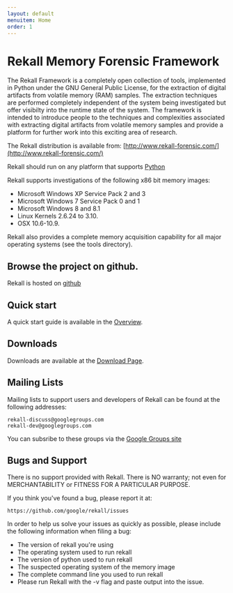 ```yaml
---
layout: default
menuitem: Home
order: 1
---
```


# Rekall Memory Forensic Framework

The Rekall Framework is a completely open collection of tools, implemented in
Python under the GNU General Public License, for the extraction of digital
artifacts from volatile memory (RAM) samples.  The extraction techniques are
performed completely independent of the system being investigated but offer
visibilty into the runtime state of the system. The framework is intended to
introduce people to the techniques and complexities associated with extracting
digital artifacts from volatile memory samples and provide a platform for
further work into this exciting area of research.

The Rekall distribution is available from:
[http://www.rekall-forensic.com/](http://www.rekall-forensic.com/)

Rekall should run on any platform that supports [Python](http://www.python.org)

Rekall supports investigations of the following x86 bit memory images:

* Microsoft Windows XP Service Pack 2 and 3
* Microsoft Windows 7 Service Pack 0 and 1
* Microsoft Windows 8 and 8.1
* Linux Kernels 2.6.24 to 3.10.
* OSX 10.6-10.9.

Rekall also provides a complete memory acquisition capability for all major
operating systems (see the tools directory).

## Browse the project on github.

Rekall is hosted on [github](https://github.com/google/rekall)

## Quick start

A quick start guide is available in the [Overview](/docs/Manual/overview.html).

## Downloads

Downloads are available at the [Download Page](/downloads.html).

## Mailing Lists

Mailing lists to support users and developers of Rekall can be found at the
following addresses:

    rekall-discuss@googlegroups.com
    rekall-dev@googlegroups.com

You can subsribe to these groups via the [Google Groups
site](https://groups.google.com)

## Bugs and Support

There is no support provided with Rekall. There is NO warranty; not even for
MERCHANTABILITY or FITNESS FOR A PARTICULAR PURPOSE.

If you think you've found a bug, please report it at:

    https://github.com/google/rekall/issues

In order to help us solve your issues as quickly as possible,
please include the following information when filing a bug:

* The version of rekall you're using
* The operating system used to run rekall
* The version of python used to run rekall
* The suspected operating system of the memory image
* The complete command line you used to run rekall
* Please run Rekall with the -v flag and paste output into the issue.
